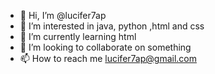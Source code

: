 - 👋 Hi, I’m @lucifer7ap
- 👀 I’m interested in java, python ,html and css
- 🌱 I’m currently learning html
- 💞️ I’m looking to collaborate on something
- 📫 How to reach me lucifer7ap@gmail.com

<!---
lucifer7ap/lucifer7ap is a ✨ special ✨ repository because its `README.md` (this file) appears on your GitHub profile.
You can click the Preview link to take a look at your changes.
--->
